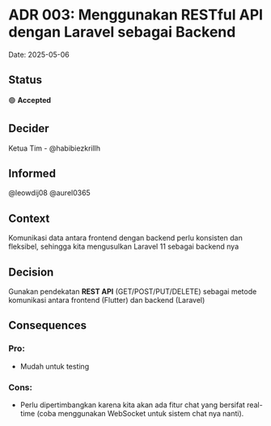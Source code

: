 # ADR 003: Menggunakan RESTful API dengan Laravel sebagai Backend

Date: 2025-05-06

## Status

🟢 **Accepted**

## Decider

Ketua Tim - @habibiezkrillh

## Informed

@leowdij08 @aurel0365

## Context

Komunikasi data antara frontend dengan backend perlu konsisten dan fleksibel, sehingga kita mengusulkan Laravel 11 sebagai backend nya

## Decision

Gunakan pendekatan **REST API** (GET/POST/PUT/DELETE) sebagai metode komunikasi antara frontend (Flutter) dan backend (Laravel)

## Consequences

### Pro:
+ Mudah untuk testing
### Cons:
- Perlu dipertimbangkan karena kita akan ada fitur chat yang bersifat real-time (coba menggunakan WebSocket untuk sistem chat nya nanti).
